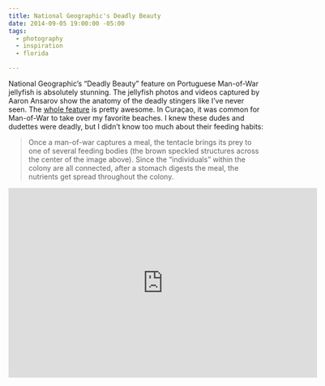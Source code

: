 ```yaml
---
title: National Geographic's Deadly Beauty
date: 2014-09-05 19:00:00 -05:00
tags:
  - photography
  - inspiration
  - florida

---
```


National Geographic’s “Deadly Beauty” feature on Portuguese Man-of-War jellyfish is absolutely stunning. The jellyfish photos and videos captured by Aaron Ansarov show the anatomy of the deadly stingers like I’ve never seen. The [whole feature](https://news.nationalgeographic.com/news/features/2014/08/140821-portuguese-man-of-war-animal-ocean-science-pictures/?utm_source=NatGeocom&utm_medium=Email&utm_content=inside_20140904&utm_campaign=Content) is pretty awesome. In Curaçao, it was common for Man-of-War to take over my favorite beaches. I knew these dudes and dudettes were deadly, but I didn’t know too much about their feeding habits:

> Once a man-of-war captures a meal, the tentacle brings its prey to one of several feeding bodies (the brown speckled structures across the center of the image above). Since the “individuals” within the colony are all connected, after a stomach digests the meal, the nutrients get spread throughout the colony.

<iframe style="display: block; margin: 0 auto;" width="609" height="375" src="https://player.d.nationalgeographic.com/players/ngsvideo/share/?feed=https://feed.theplatform.com/f/ngs/dCCn2isYZ9N9&guid=4803f47a-a093-4a28-a19f-a957531cb07a&link=https://video.nationalgeographic.com/video/" frameborder="0" allowfullscreen seamless></iframe>
